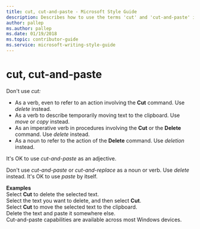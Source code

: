 ```yaml
---
title: cut, cut-and-paste - Microsoft Style Guide
description: Describes how to use the terms 'cut' and 'cut-and-paste' in Microsoft content depending on context and provides examples of their usage.
author: pallep
ms.author: pallep
ms.date: 01/19/2018
ms.topic: contributor-guide
ms.service: microsoft-writing-style-guide
---
```


# cut, cut-and-paste

Don't use *cut:*

  - As a verb, even to refer to an action involving the **Cut** command. Use *delete* instead.
  - As a verb to describe temporarily moving text to the clipboard. Use *move* or *copy* instead.
  - As an imperative verb in procedures involving the **Cut** or the **Delete** command. Use *delete* instead.
  - As a noun to refer to the action of the **Delete** command. Use *deletion* instead. 

It's OK to use *cut-and-paste* as an adjective. 

Don't use *cut-and-paste* or *cut-and-replace* as a noun or verb. Use *delete* instead. It's OK to use *paste* by itself. 

**Examples**  
Select **Cut** to delete the selected text.   
Select the text you want to delete, and then select **Cut**.  
Select **Cut** to move the selected text to the clipboard.  
Delete the text and paste it somewhere else.  
Cut-and-paste capabilities are available across most Windows devices. 
